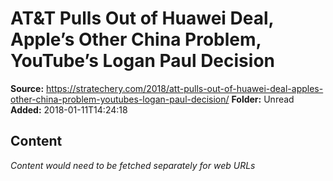 # AT&T Pulls Out of Huawei Deal, Apple’s Other China Problem, YouTube’s Logan Paul Decision

**Source:** https://stratechery.com/2018/att-pulls-out-of-huawei-deal-apples-other-china-problem-youtubes-logan-paul-decision/
**Folder:** Unread
**Added:** 2018-01-11T14:24:18




## Content
*Content would need to be fetched separately for web URLs*
